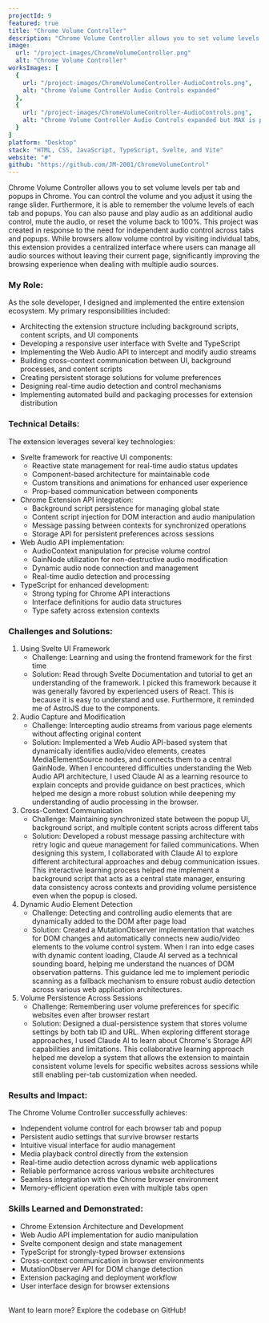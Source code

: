 ```yaml
---
projectId: 9
featured: true
title: "Chrome Volume Controller"
description: "Chrome Volume Controller allows you to set volume levels per tab and popups in Chrome. You can control the volume and you adjust it using the range slider. Furthermore, it is able to remember the volume levels of each tab and popups."
image:
  url: "/project-images/ChromeVolumeController.png"
  alt: "Chrome Volume Controller"
worksImages: [
  {
    url: "/project-images/ChromeVolumeController-AudioControls.png",
    alt: "Chrome Volume Controller Audio Controls expanded"
  }, 
  {
    url: "/project-images/ChromeVolumeController-AudioControls.png",
    alt: "Chrome Volume Controller Audio Controls expanded but MAX is paused"
  }
]
platform: "Desktop"
stack: "HTML, CSS, JavaScript, TypeScript, Svelte, and Vite"
website: "#"
github: "https://github.com/JM-2001/ChromeVolumeControl"
---
```


Chrome Volume Controller allows you to set volume levels per tab and popups in Chrome. You can control the volume and you adjust it using the range slider. Furthermore, it is able to remember the volume levels of each tab and popups. You can also pause and play audio as an additional audio control, mute the audio, or reset the volume back to 100%. This project was created in response to the need for independent audio control across tabs and popups. While browsers allow volume control by visiting individual tabs, this extension provides a centralized interface where users can manage all audio sources without leaving their current page, significantly improving the browsing experience when dealing with multiple audio sources.

### My Role:
As the sole developer, I designed and implemented the entire extension ecosystem. My primary responsibilities included:
- Architecting the extension structure including background scripts, content scripts, and UI components
- Developing a responsive user interface with Svelte and TypeScript
- Implementing the Web Audio API to intercept and modify audio streams
- Building cross-context communication between UI, background processes, and content scripts
- Creating persistent storage solutions for volume preferences
- Designing real-time audio detection and control mechanisms
- Implementing automated build and packaging processes for extension distribution

### Technical Details:
The extension leverages several key technologies:
- Svelte framework for reactive UI components:
  - Reactive state management for real-time audio status updates
  - Component-based architecture for maintainable code
  - Custom transitions and animations for enhanced user experience
  - Prop-based communication between components
- Chrome Extension API integration:
  - Background script persistence for managing global state
  - Content script injection for DOM interaction and audio manipulation
  - Message passing between contexts for synchronized operations
  - Storage API for persistent preferences across sessions
- Web Audio API implementation:
  - AudioContext manipulation for precise volume control
  - GainNode utilization for non-destructive audio modification
  - Dynamic audio node connection and management
  - Real-time audio detection and processing
- TypeScript for enhanced development:
  - Strong typing for Chrome API interactions
  - Interface definitions for audio data structures
  - Type safety across extension contexts

<div class="md-chall-div">

### Challenges and Solutions:

<ol>
  <li>
    Using Svelte UI Framework
    <ul>
      <li>Challenge: Learning and using the frontend framework for the first time</li>
      <li>Solution: Read through Svelte Documentation and tutorial to get an understanding of the framework. I picked this framework because
      it was generally favored by experienced users of React. This is because it is easy to understand and use. Furthermore, it reminded me of AstroJS due to the components.</li>
    </ul>
  </li>
<li>
  Audio Capture and Modification
  <ul>
    <li>Challenge: Intercepting audio streams from various page elements without affecting original content</li>
    <li>Solution: Implemented a Web Audio API-based system that dynamically identifies audio/video elements, creates MediaElementSource nodes, and connects them to a central GainNode. When I encountered difficulties understanding the Web Audio API architecture, I used Claude AI as a learning resource to explain concepts and provide guidance on best practices, which helped me design a more robust solution while deepening my understanding of audio processing in the browser.</li>
  </ul>
</li>
<li>
  Cross-Context Communication
  <ul>
    <li>Challenge: Maintaining synchronized state between the popup UI, background script, and multiple content scripts across different tabs</li>
    <li>Solution: Developed a robust message passing architecture with retry logic and queue management for failed communications. When designing this system, I collaborated with Claude AI to explore different architectural approaches and debug communication issues. This interactive learning process helped me implement a background script that acts as a central state manager, ensuring data consistency across contexts and providing volume persistence even when the popup is closed.</li>
  </ul>
</li>
<li>
  Dynamic Audio Element Detection
  <ul>
    <li>Challenge: Detecting and controlling audio elements that are dynamically added to the DOM after page load</li>
    <li>Solution: Created a MutationObserver implementation that watches for DOM changes and automatically connects new audio/video elements to the volume control system. When I ran into edge cases with dynamic content loading, Claude AI served as a technical sounding board, helping me understand the nuances of DOM observation patterns. This guidance led me to implement periodic scanning as a fallback mechanism to ensure robust audio detection across various web application architectures.</li>
  </ul>
</li>
<li>
  Volume Persistence Across Sessions
  <ul>
    <li>Challenge: Remembering user volume preferences for specific websites even after browser restart</li>
    <li>Solution: Designed a dual-persistence system that stores volume settings by both tab ID and URL. When exploring different storage approaches, I used Claude AI to learn about Chrome's Storage API capabilities and limitations. This collaborative learning approach helped me develop a system that allows the extension to maintain consistent volume levels for specific websites across sessions while still enabling per-tab customization when needed.</li>
  </ul>
</li>
</ol>


</div>

### Results and Impact:
The Chrome Volume Controller successfully achieves:
- Independent volume control for each browser tab and popup
- Persistent audio settings that survive browser restarts
- Intuitive visual interface for audio management
- Media playback control directly from the extension
- Real-time audio detection across dynamic web applications
- Reliable performance across various website architectures
- Seamless integration with the Chrome browser environment
- Memory-efficient operation even with multiple tabs open

### Skills Learned and Demonstrated:
- Chrome Extension Architecture and Development
- Web Audio API implementation for audio manipulation
- Svelte component design and state management
- TypeScript for strongly-typed browser extensions
- Cross-context communication in browser environments
- MutationObserver API for DOM change detection
- Extension packaging and deployment workflow
- User interface design for browser extensions

<br>
Want to learn more? Explore the codebase on GitHub!
